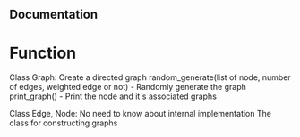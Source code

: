 ## Documentation

# Function
Class Graph:
    Create a directed graph
    random_generate(list of node, number of edges, weighted edge or not)
        - Randomly generate the graph 
    print_graph()
        - Print the node and it's associated graphs

Class Edge, Node:
    No need to know about internal implementation
    The class for constructing graphs
